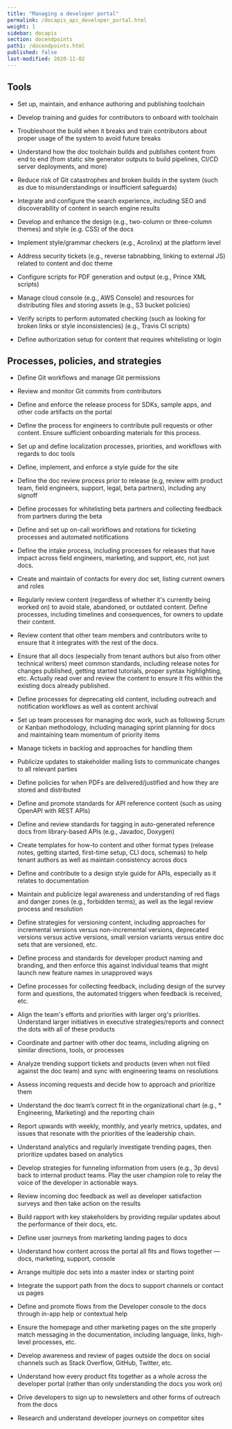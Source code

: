 ```yaml
---
title: "Managing a developer portal"
permalink: /docapis_api_developer_portal.html
weight: 1
sidebar: docapis
section: docendpoints
path1: /docendpoints.html
published: false
last-modified: 2020-11-02
---
```



## Tools

* Set up, maintain, and enhance authoring and publishing toolchain

* Develop training and guides for contributors to onboard with toolchain

* Troubleshoot the build when it breaks and train contributors about proper usage of the system to avoid future breaks

* Understand how the doc toolchain builds and publishes content from end to end (from static site generator outputs to build pipelines, CI/CD server deployments, and more)

* Reduce risk of Git catastrophes and broken builds in the system (such as due to misunderstandings or insufficient safeguards)

* Integrate and configure the search experience, including SEO and discoverability of content in search engine results

* Develop and enhance the design (e.g., two-column or three-column themes) and style (e.g. CSS) of the docs

* Implement style/grammar checkers (e.g., Acrolinx) at the platform level

* Address security tickets (e.g., reverse tabnabbing, linking to external JS)
related to content and doc theme  

* Configure scripts for PDF generation and output (e.g., Prince XML scripts)

* Manage cloud console (e.g., AWS Console) and resources for distributing files and storing assets (e.g., S3 bucket policies)

* Verify scripts to perform automated checking (such as looking for broken links or style inconsistencies) (e.g., Travis CI scripts)

* Define authorization setup for content that requires whitelisting or login

## Processes, policies, and strategies

* Define Git workflows and manage Git permissions

* Review and monitor Git commits from contributors

* Define and enforce the release process for SDKs, sample apps, and other code artifacts on the portal

* Define the process for engineers to contribute pull requests or other content. Ensure sufficient onboarding materials for this process.

* Set up and define localization processes, priorities, and workflows with regards to doc tools

* Define, implement, and enforce a style guide for the site

* Define the doc review process prior to release (e.g, review with product team, field engineers, support, legal, beta partners), including any signoff

* Define processes for whitelisting beta partners and collecting feedback from partners during the beta

* Define and set up on-call workflows and rotations for ticketing processes and automated notifications

* Define the intake process, including processes for releases that have impact across field engineers, marketing, and support, etc, not just docs.

* Create and maintain of contacts for every doc set, listing current owners and roles

* Regularly review content (regardless of whether it's currently being worked on) to avoid stale, abandoned, or outdated content. Define processes, including timelines and consequences, for owners to update their content.

* Review content that other team members and contributors write to ensure that it integrates with the rest of the docs.

* Ensure that all docs (especially from tenant authors but also from other technical writers) meet common standards, including release notes for changes published, getting started tutorials, proper syntax highlighting, etc. Actually read over and review the content to ensure it fits within the existing docs already published.

* Define processes for deprecating old content, including outreach and notification workflows as well as content archival

* Set up team processes for managing doc work, such as following Scrum or Kanban methodology, including managing sprint planning for docs and maintaining team momentum of priority items

* Manage tickets in backlog and approaches for handling them

* Publicize updates to stakeholder mailing lists to communicate changes to all relevant parties

* Define policies for when PDFs are delivered/justified and how they are stored and distributed

* Define and promote standards for API reference content (such as using OpenAPI with REST APIs)

* Define and review standards for tagging in auto-generated reference docs from library-based APIs (e.g., Javadoc, Doxygen)

* Create templates for how-to content and other format types (release notes, getting started, first-time setup, CLI docs, schemas) to help tenant authors as well as maintain consistency across docs

* Define and contribute to a design style guide for APIs, especially as it relates to documentation

* Maintain and publicize legal awareness and understanding of red flags and danger zones (e.g., forbidden terms), as well as the legal review process and resolution

* Define strategies for versioning content, including approaches for incremental versions versus non-incremental versions, deprecated versions versus active versions, small version variants versus entire doc sets that are versioned, etc.

* Define process and standards for developer product naming and branding, and then enforce this against individual teams that might launch new feature names in unapproved ways

* Define processes for collecting feedback, including design of the survey form and questions, the automated triggers when feedback is received, etc.

* Align the team's efforts and priorities with larger org's priorities. Understand larger initiatives in executive strategies/reports and connect the dots with all of these products

* Coordinate and partner with other doc teams, including aligning on similar directions, tools, or processes

* Analyze trending support tickets and products (even when not filed against the doc team) and sync with engineering teams on resolutions

* Assess incoming requests and decide how to approach and prioritize them

* Understand the doc team’s correct fit in the organizational chart (e.g., * Engineering, Marketing) and the reporting chain

* Report upwards with weekly, monthly, and yearly metrics, updates, and  issues that resonate with the priorities of the leadership chain.

* Understand analytics and regularly investigate trending pages, then prioritize updates based on analytics

* Develop strategies for funneling information from users (e.g., 3p devs) back to internal product teams. Play the user champion role to relay the voice of the developer in actionable ways.

* Review incoming doc feedback as well as developer satisfaction surveys  and then take action on the results

* Build rapport with key stakeholders by providing regular updates about the performance of their docs, etc.

* Define user journeys from marketing landing pages to docs

* Understand how content across the portal all fits and flows together &mdash; docs, marketing, support, console

* Arrange multiple doc sets into a master index or starting point

* Integrate the support path from the docs to support channels or contact us pages

* Define and promote flows from the Developer console to the docs through in-app help or contextual help

* Ensure the homepage and other marketing pages on the site properly match messaging in the documentation, including language, links, high-level processes, etc.

* Develop awareness and review of pages outside the docs on social channels such as Stack Overflow, GitHub, Twitter, etc.

* Understand how every product fits together as a whole across the developer portal (rather than only understanding the docs you work on)

* Drive developers to sign up to newsletters and other forms of outreach from the docs

* Research and understand developer journeys on competitor sites
